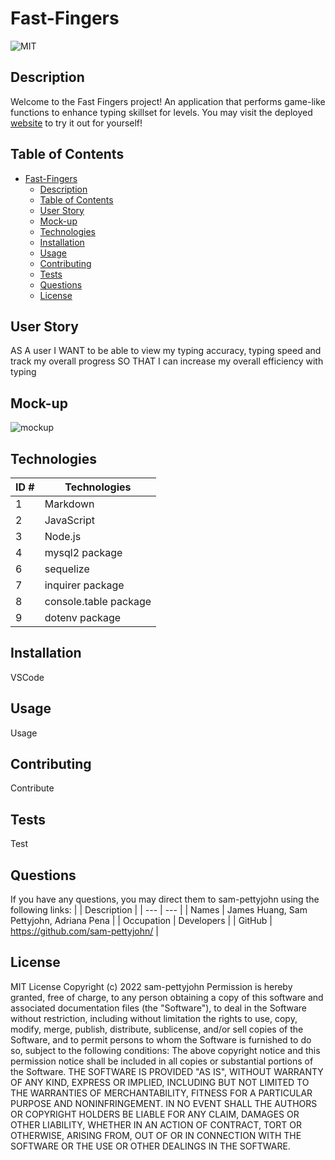 # Fast-Fingers
![MIT](https://img.shields.io/badge/License-MIT-blue)


## Description
Welcome to the Fast Fingers project!
An application that performs game-like functions to enhance typing skillset for levels.
You may visit the deployed [website]() to try it out for yourself!
## Table of Contents
- [Fast-Fingers](#fast-fingers)
  - [Description](#description)
  - [Table of Contents](#table-of-contents)
  - [User Story](#user-story)
  - [Mock-up](#mock-up)
  - [Technologies](#technologies)
  - [Installation](#installation)
  - [Usage](#usage)
  - [Contributing](#contributing)
  - [Tests](#tests)
  - [Questions](#questions)
  - [License](#license)

## User Story
AS A user
I WANT to be able to view my typing accuracy, typing speed and track my overall progress 
SO THAT I can increase my overall efficiency with typing

## Mock-up
![mockup]()

## Technologies
| ID # | Technologies |
| --- | --- |
| 1 | Markdown |
| 2 | JavaScript |
| 3 | Node.js |
| 4 | mysql2 package |
| 6 | sequelize |
| 7 | inquirer package |
| 8 | console.table package |
| 9 | dotenv package |

## Installation
VSCode

## Usage
Usage

## Contributing
Contribute

## Tests
Test

## Questions
If you have any questions, you may direct them to sam-pettyjohn using the following links:
| | Description |
| --- | --- |
| Names | James Huang, Sam Pettyjohn, Adriana Pena |
| Occupation | Developers |
| GitHub | <https://github.com/sam-pettyjohn/> |

## License
MIT License
Copyright (c) 2022 sam-pettyjohn
Permission is hereby granted, free of charge, to any person obtaining a copy
of this software and associated documentation files (the "Software"), to deal
in the Software without restriction, including without limitation the rights
to use, copy, modify, merge, publish, distribute, sublicense, and/or sell
copies of the Software, and to permit persons to whom the Software is
furnished to do so, subject to the following conditions:
The above copyright notice and this permission notice shall be included in all
copies or substantial portions of the Software.
THE SOFTWARE IS PROVIDED "AS IS", WITHOUT WARRANTY OF ANY KIND, EXPRESS OR
IMPLIED, INCLUDING BUT NOT LIMITED TO THE WARRANTIES OF MERCHANTABILITY,
FITNESS FOR A PARTICULAR PURPOSE AND NONINFRINGEMENT. IN NO EVENT SHALL THE
AUTHORS OR COPYRIGHT HOLDERS BE LIABLE FOR ANY CLAIM, DAMAGES OR OTHER
LIABILITY, WHETHER IN AN ACTION OF CONTRACT, TORT OR OTHERWISE, ARISING FROM,
OUT OF OR IN CONNECTION WITH THE SOFTWARE OR THE USE OR OTHER DEALINGS IN THE
SOFTWARE.